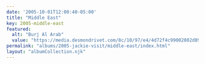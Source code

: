 ```yaml
---
date: '2005-10-01T12:00:40-05:00'
title: "Middle East"
key: 2005-middle-east
featured:
  alt: "Burj Al Arab"
  value: "https://media.desmondrivet.com/8c/10/97/e4/4d72f4c99002802d899d4c1581b8b19fd7ff7822598c1d3cf602a430.jpg"
permalink: "albums/2005-jackie-visit/middle-east/index.html"
layout: "albumCollection.njk"
---
```

